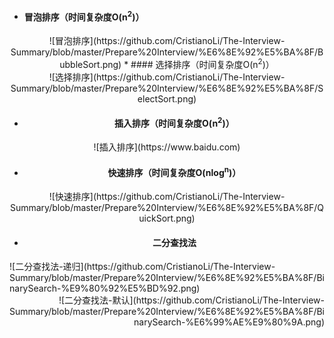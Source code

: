 * ####  冒泡排序（时间复杂度O(n<sup>2</sup>)）
<div align=center>![冒泡排序](https://github.com/CristianoLi/The-Interview-Summary/blob/master/Prepare%20Interview/%E6%8E%92%E5%BA%8F/BubbleSort.png)
* ####  选择排序（时间复杂度O(n<sup>2</sup>)）

<div align=center>![选择排序](https://github.com/CristianoLi/The-Interview-Summary/blob/master/Prepare%20Interview/%E6%8E%92%E5%BA%8F/SelectSort.png)

* #### 插入排序（时间复杂度O(n<sup>2</sup>)）

<div align=center>![插入排序](https://www.baidu.com)

* #### 快速排序（时间复杂度O(nlog<sup>n</sup>)）

<div align=center>![快速排序](https://github.com/CristianoLi/The-Interview-Summary/blob/master/Prepare%20Interview/%E6%8E%92%E5%BA%8F/QuickSort.png)

* #### 二分查找法

<div align=left>![二分查找法-递归](https://github.com/CristianoLi/The-Interview-Summary/blob/master/Prepare%20Interview/%E6%8E%92%E5%BA%8F/BinarySearch-%E9%80%92%E5%BD%92.png)

<div align=right>![二分查找法-默认](https://github.com/CristianoLi/The-Interview-Summary/blob/master/Prepare%20Interview/%E6%8E%92%E5%BA%8F/BinarySearch-%E6%99%AE%E9%80%9A.png)

